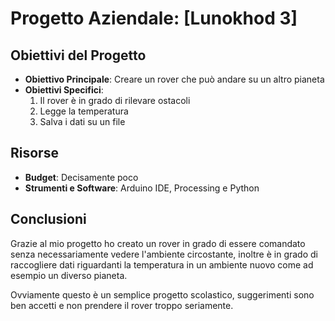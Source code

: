 # Progetto Aziendale: **[Lunokhod 3]**

## Obiettivi del Progetto
- **Obiettivo Principale**:  Creare un rover che può andare su un altro pianeta
- **Obiettivi Specifici**:
  1) Il rover è in grado di rilevare ostacoli 
  2) Legge la temperatura 
  3) Salva i dati su un file

 ## Risorse
- **Budget**: Decisamente poco
- **Strumenti e Software**: Arduino IDE, Processing e Python

## Conclusioni
Grazie al mio progetto ho creato un rover in grado di essere comandato senza necessariamente vedere l'ambiente circostante, inoltre è in grado di raccogliere dati riguardanti la temperatura in un ambiente nuovo come ad esempio un diverso pianeta.

Ovviamente questo è un semplice progetto scolastico, suggerimenti sono ben accetti e non prendere il rover troppo seriamente.
